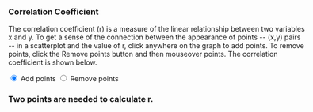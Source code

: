 
<script src="https://d3js.org/d3.v4.min.js"></script>



<div style="width: 600px">
	
<h3>Correlation Coefficient</h3>
	  
<p>The correlation coefficient (r) is a measure of the linear relationship
	  between two variables x and y. To get a sense of the connection between the
	  appearance of points -- (x,y) pairs --  in a scatterplot and the value of r,
	  click anywhere on the graph to add points. To remove points, click the Remove 
	  points button and then mouseover points. The correlation coefficient is shown below.</p>
	  
</div>
	
<p>
<input type="radio" name="typeofaction" value="add" checked="true">&nbsp;Add points
<input type="radio" name="typeofaction" value="remove">&nbsp;Remove points
</p>
		
<h3 id="r">Two points are needed to calculate r.</h3>
	  
<script type="text/javascript">

  var action = "add";
	
//Width and height of svg
  var w = 600;
  var h = 400;
  var padding = 30;
			
// axis min / max
  var xmin = -50;
  var xmax = 50;
  var ymin = -30;
  var ymax = 30;
		
// Scale functions

var xScale = d3.scaleLinear()
  .domain([xmin, xmax])
  .range([padding, w - padding * 2]);

var yScale = d3.scaleLinear()
  .domain([ymin, ymax])
  .range([h - padding, padding]);
								 		 

// Axes
  var xAxis = d3.axisBottom()
    .scale(xScale).ticks(5);

  var yAxis = d3.axisLeft()
    .scale(yScale).ticks(5);

//Create SVG element
  var svg = d3.select("div")
    .append("svg")
      .attr("width", w)
      .attr("height", h);			
			
			
//Create X axis
  svg.append("g")
    .attr("transform", `translate(0, ${yScale(0)})`)
		.call(xAxis);
			
//Create Y axis
  svg.append("g")
    .attr("transform", `translate(${xScale(0)}, 0)`)
    .call(yAxis);
				
//On radio button change, update styling
  d3.selectAll("input")
    .on("click", function() {
					action = d3.select(this).node().value;
			  });
				
// Update stats function
			
  var updatestats = function() {
			
    var data = d3.selectAll("circle").data();
				
		if(data.length < 2) {
					d3.select("h3#r").text("Two points are needed to calculate r.");
					return;
					}
			      
		x = data.map(d => d[0]);
			
		y = data.map(d => d[1]);	
				  
		Sxx = d3.sum(x.map(d => Math.pow(d-d3.mean(x), 2)));
			
		Sxy = d3.sum(x.map( (d, i) => (x[i]-d3.mean(x))*(y[i]-d3.mean(y))));
			
		Syy = d3.sum(y.map(d => Math.pow(d-d3.mean(y), 2)));
			
		corrcoef = Sxy/(Math.sqrt(Sxx)*Math.sqrt(Syy));
			  
		d3.select("h3#r").text(`r = ${corrcoef.toFixed(2)}`);
			}
			
// Click behavior	
				
	svg.on("click", function() {
			
	if(action === "add") {

// add a point

	var new_x = xScale.invert(d3.mouse(this)[0]);
				
	var new_y = yScale.invert(d3.mouse(this)[1]);
		
	svg.append("circle")
	  .data([[new_x, new_y]])
		.attr("cx", d => xScale(d[0]))
		.attr("cy", d => yScale(d[1]))
		.attr("r", "5")
		.attr("fill", "red")
		.on("mouseover", function () {
		  if (action === "remove") {
			   d3.select(this).remove();
			   updatestats();
			   }
			 });  
			               
		 updatestats(); 
			  
		}		
		
	});

</script>
